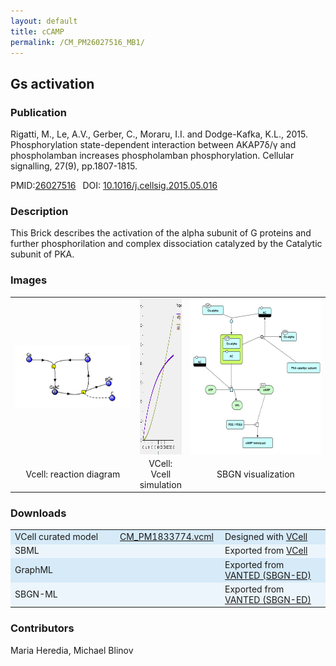 ```yaml
---
layout: default
title: cCAMP
permalink: /CM_PM26027516_MB1/
---
```

## Gs activation 

### Publication 

Rigatti, M., Le, A.V., Gerber, C., Moraru, I.I. and Dodge-Kafka, K.L., 2015. Phosphorylation state-dependent interaction between 
AKAP7δ/γ and phospholamban increases phospholamban phosphorylation. Cellular signalling, 27(9), pp.1807-1815.

 PMID:<a href="https://www.ncbi.nlm.nih.gov/pubmed/?term=26027516">26027516</a>&ensp; 
 DOI: <a href="https://doi.org/10.1016/j.cellsig.2015.05.016">10.1016/j.cellsig.2015.05.016</a><br />

### Description
This Brick describes the activation of the alpha subunit of G proteins and further phosphorilation and complex dissociation catalyzed by the Catalytic subunit of PKA. 

### Images
 <table> 
 <tr>
  <td align="center" width="280"><a href="https://modelbricks.github.io/images/Vcellimages/CM_PM_MB1_Vcell_diagram.PNG"><img align="center" src="/images/Vcellimages/CM_PM_MB1_Vcell_diagram.PNG"></a></td>
  <td align="center"><a href="https://modelbricks.github.io/images/Vcellimages/CM_PM_MB1_sim.PNG"><img align="center" src="/images/Vcellimages/CM_PM_MB1_sim.PNG" width="330" height="250"/></a></td>
 <td align="center" width="300"><a href="https://modelbricks.github.io/images/SBGNfiles/cCAMPprod_SBGN.PNG"><img align="center" src="/images/SBGNfiles/cCAMPprod_SBGN.PNG" height="250"/></a></td>
 </tr>
 <tr>
  <td align="center"> Vcell: reaction diagram</td>
   <td align="center"> VCell: Vcell simulation</td>
   <td align="center"> SBGN visualization</td>
   </tr>
 </table>

### Downloads 
<center>
 <table>
  <td width="33%" bgcolor="#D6EAF8">VCell curated model </td>
  <td width="33%" bgcolor="#D6EAF8"><a href="/modelbricks/CM_PM26027516_MB1.vcml">CM_PM1833774.vcml</a></td>
  <td width="33%" bgcolor="#D6EAF8"> Designed with <a href="http://vcell.org"> VCell</a></td>
  <tr>
   <td bgcolor="#EBF5FB">SBML </td>
   <td bgcolor="#EBF5FB"><!--<a href="/modelbricks/VCML_SBMLfiles/CM_PM26027516_MB1.xml">CM_PM1833774.xml</a>--></td>
   <td bgcolor="#EBF5FB"> Exported from <a href="http://vcell.org"> VCell</a></td>
  </tr>
  <tr>
   <td bgcolor="#D6EAF8">GraphML </td>
   <td bgcolor="#D6EAF8"><!--<a href="/modelbricks/SBGNexecutablefiles/CM_PM26027516_MB1.graphml">CM_PM26027516_MB1.graphml</a>--></td>
   <td bgcolor="#D6EAF8"> Exported from <a href="https://immersive-analytics.infotech.monash.edu/vanted/addons/sbgn-ed/">VANTED (SBGN-ED)</a></td>
  </tr>
  <tr>
   <td bgcolor="#EBF5FB">SBGN-ML </td>
   <td bgcolor="#EBF5FB"><!--<a href="/modelbricks/SBGNexecutablefiles/CM_PM26027516_MB1.sbgn">CM_PM26027516_MB1.sbgn</a>--></td>
   <td bgcolor="#EBF5FB"> Exported from <a href="https://immersive-analytics.infotech.monash.edu/vanted/addons/sbgn-ed/">VANTED (SBGN-ED)</a></td>
  </tr>
 </table>
</center>


### Contributors
Maria Heredia, Michael Blinov
 
